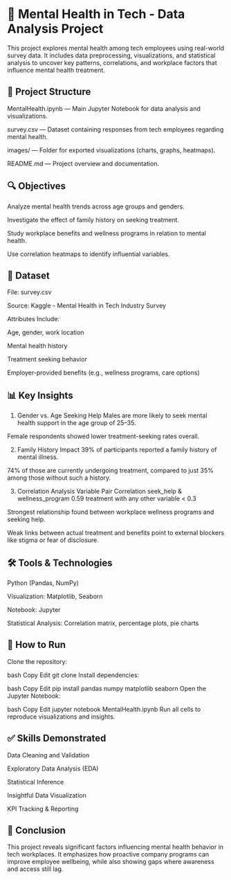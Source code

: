 # 🧠 Mental Health in Tech - Data Analysis Project
This project explores mental health among tech employees using real-world survey data. It includes data preprocessing, visualizations, and statistical analysis to uncover key patterns, correlations, and workplace factors that influence mental health treatment.

## 📁 Project Structure
MentalHealth.ipynb — Main Jupyter Notebook for data analysis and visualizations.

survey.csv — Dataset containing responses from tech employees regarding mental health.

images/ — Folder for exported visualizations (charts, graphs, heatmaps).

README.md — Project overview and documentation.

## 🔍 Objectives
Analyze mental health trends across age groups and genders.

Investigate the effect of family history on seeking treatment.

Study workplace benefits and wellness programs in relation to mental health.

Use correlation heatmaps to identify influential variables.

## 📂 Dataset
File: survey.csv

Source: Kaggle - Mental Health in Tech Industry Survey

Attributes Include:

Age, gender, work location

Mental health history

Treatment seeking behavior

Employer-provided benefits (e.g., wellness programs, care options)

## 📊 Key Insights
1. Gender vs. Age Seeking Help
Males are more likely to seek mental health support in the age group of 25–35.

Female respondents showed lower treatment-seeking rates overall.

2. Family History Impact
39% of participants reported a family history of mental illness.

74% of those are currently undergoing treatment, compared to just 35% among those without such a history.

3. Correlation Analysis
Variable Pair	Correlation
seek_help & wellness_program	0.59
treatment with any other variable	< 0.3

Strongest relationship found between workplace wellness programs and seeking help.

Weak links between actual treatment and benefits point to external blockers like stigma or fear of disclosure.

## 🛠️ Tools & Technologies
Python (Pandas, NumPy)

Visualization: Matplotlib, Seaborn

Notebook: Jupyter

Statistical Analysis: Correlation matrix, percentage plots, pie charts

## 🚀 How to Run
Clone the repository:

bash
Copy
Edit
git clone <repo-url>
Install dependencies:

bash
Copy
Edit
pip install pandas numpy matplotlib seaborn
Open the Jupyter Notebook:

bash
Copy
Edit
jupyter notebook MentalHealth.ipynb
Run all cells to reproduce visualizations and insights.

## ✅ Skills Demonstrated
Data Cleaning and Validation

Exploratory Data Analysis (EDA)

Statistical Inference

Insightful Data Visualization

KPI Tracking & Reporting

## 🏁 Conclusion
This project reveals significant factors influencing mental health behavior in tech workplaces. It emphasizes how proactive company programs can improve employee wellbeing, while also showing gaps where awareness and access still lag.

